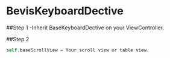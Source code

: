 # BevisKeyboardDective

##Step 1
-Inherit BaseKeyboardDective on your ViewController.

##Step 2
```objective-c
self.baseScrollView = Your scroll view or table view.
```